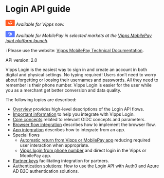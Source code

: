 <!-- START_METADATA
---
title: Login API guide
sidebar_label: API guide
sidebar_position: 30
description: Login API guide.
pagination_prev: Null
pagination_next: Null
---
END_METADATA -->

# Login API guide

![Vipps](../images/vipps.png) *Available for Vipps now.*

![MobilePay](../images/mp.png) *Available for MobilePay in selected markets at the [Vipps MobilePay joint platform launch](https://www.vippsmobilepay.com/#about).*

<!-- START_COMMENT -->
ℹ️ Please use the website:
[Vipps MobilePay Technical Documentation](https://developer.vippsmobilepay.com/docs/APIs/login-api).
<!-- END_COMMENT -->

API version: 2.0

Vipps Login is the easiest way to sign in and create an account in both digital and physical settings. No typing required! Users don’t need to worry about forgetting or loosing their usernames and passwords. All they need to remember is their phone number. Vipps Login is easier for the user while you as a merchant get better conversion and data quality.

The following topics are described:

* [Overview](overview.md) provides high-level descriptions of the Login API flows.
* [Important information](important-information.md) to help you integrate with Vipps Login.
* [Core concepts](core-concepts.md) related to relevant OIDC concepts and parameters.
* [Browser flow integration](integration.md) describes how to implement the browser flow.
* [App integration](app-integration.md) describes how to integrate from an app.
* Special flows
  * [Automatic return from Vipps or MobilePay app](flows/automatic-return.md) reducing required user interaction when appropriate.
  * [Vipps login from phone number](flows/phone-number-ciba-flows.md) and direct login in the Vipps or MobilePay app.
* [Partner keys](partner-keys.md) facilitating integration for partners.
* [Authentication solutions](./auth-solutions/README.md): How to use the Login API with Auth0 and Azure AD B2C authentication solutions.
